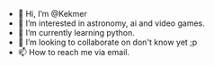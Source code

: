- 👋 Hi, I’m @Kekmer
- 👀 I’m interested in astronomy, ai and video games.
- 🌱 I’m currently learning python.
- 💞️ I’m looking to collaborate on don't know yet ;p
- 📫 How to reach me via email.

<!---
Kekmer/Kekmer is a ✨ special ✨ repository because its `README.md` (this file) appears on your GitHub profile.
You can click the Preview link to take a look at your changes.
--->
